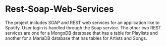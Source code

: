 # Rest-Soap-Web-Services
The project includes SOAP and REST web services for an application like to Spotify. User login is handled through the Soap service. The other two REST services are one for a MongoDB database that has a table for Playlists and another for a MariaDB database that has tables for Artists and Songs.

